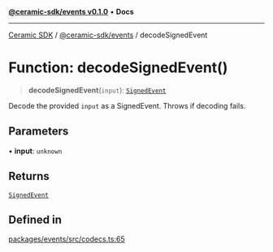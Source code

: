 [**@ceramic-sdk/events v0.1.0**](../README.md) • **Docs**

***

[Ceramic SDK](../../../README.md) / [@ceramic-sdk/events](../README.md) / decodeSignedEvent

# Function: decodeSignedEvent()

> **decodeSignedEvent**(`input`): [`SignedEvent`](../type-aliases/SignedEvent.md)

Decode the provided `input` as a SignedEvent. Throws if decoding fails.

## Parameters

• **input**: `unknown`

## Returns

[`SignedEvent`](../type-aliases/SignedEvent.md)

## Defined in

[packages/events/src/codecs.ts:65](https://github.com/ceramicstudio/ceramic-sdk/blob/08d58118912aa26627dbf829b08a7b8bc9962e2e/packages/events/src/codecs.ts#L65)
